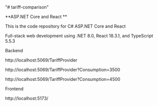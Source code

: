 "# tariff-comparison" 

**ASP.NET Core and React **

This is the code repository for C# ASP.NET Core and React

Full-stack web development using .NET 8.0, React 18.3.1, and TypeScript 5.5.3

Backend

http://localhost:5069/TariffProvider

http://localhost:5069/TariffProvider?Consumption=3500 

http://localhost:5069/TariffProvider?Consumption=4500 

Frontend

http://localhost:5173/ 
